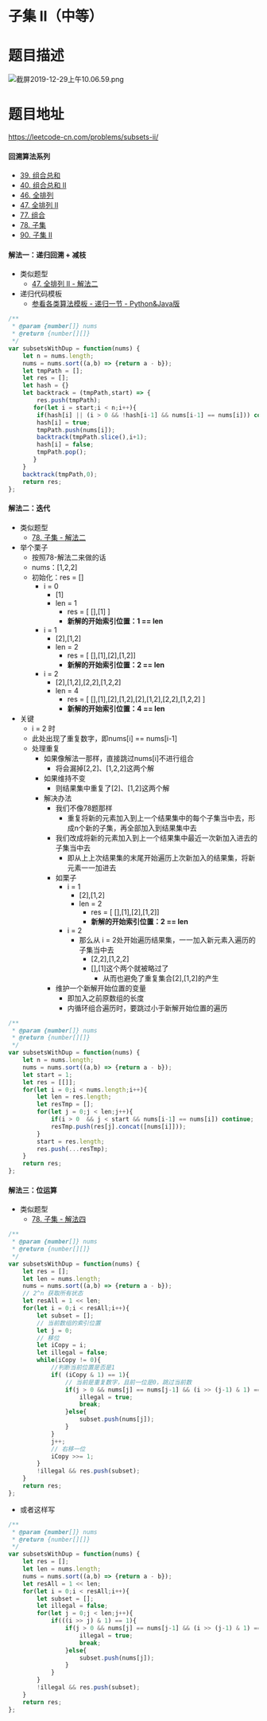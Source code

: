 # 子集 II（中等）
# 题目描述
![截屏2019-12-29上午10.06.59.png](https://pic.leetcode-cn.com/3d9f11e1347fb1afa4b0bbb95c45ae530d9514658fc5d7c9b38657cc81d7fedb-%E6%88%AA%E5%B1%8F2019-12-29%E4%B8%8A%E5%8D%8810.06.59.png)
# 题目地址
<https://leetcode-cn.com/problems/subsets-ii/>
#### 回溯算法系列
+ [39. 组合总和](https://leetcode-cn.com/problems/combination-sum/solution/39-zu-he-zong-he-by-alexer-660/)
+ [40. 组合总和 II](https://leetcode-cn.com/problems/combination-sum-ii/solution/40-zu-he-zong-he-ii-by-alexer-660/)
+ [46. 全排列](https://leetcode-cn.com/problems/permutations/solution/46-quan-pai-lie-by-alexer-660/)
+ [47. 全排列 II](https://leetcode-cn.com/problems/permutations-ii/solution/47-quan-pai-lie-ii-by-alexer-660/)
+ [77. 组合](https://leetcode-cn.com/problems/combinations/solution/77-zu-he-by-alexer-660/)
+ [78. 子集](https://leetcode-cn.com/problems/subsets/solution/78-zi-ji-by-alexer-660/)
+ [90. 子集 II](https://leetcode-cn.com/problems/subsets-ii/solution/90-zi-ji-ii-by-alexer-660/)
#### 解法一：递归回溯 + 减枝
+ 类似题型
  + [47. 全排列 II - 解法二](https://leetcode-cn.com/problems/permutations-ii/solution/47-quan-pai-lie-ii-by-alexer-660/)
+ 递归代码模板
  + [参看各类算法模板 - 递归一节 - Python&Java版](https://github.com/Alex660/Algorithms-and-data-structures/blob/master/theoreticalKnowledge/AlgorithmTemplate%E7%AE%97%E6%B3%95%E6%A8%A1%E6%9D%BF.md)
```javascript
/**
 * @param {number[]} nums
 * @return {number[][]}
 */
var subsetsWithDup = function(nums) {
    let n = nums.length;
    nums = nums.sort((a,b) => {return a - b});
    let tmpPath = [];
    let res = [];
    let hash = {}
    let backtrack = (tmpPath,start) => {
        res.push(tmpPath);
       for(let i = start;i < n;i++){
        if(hash[i] || (i > 0 && !hash[i-1] && nums[i-1] == nums[i])) continue;
        hash[i] = true;
        tmpPath.push(nums[i]);
        backtrack(tmpPath.slice(),i+1);
        hash[i] = false;
        tmpPath.pop();
       } 
    }
    backtrack(tmpPath,0);
    return res;
};
```
#### 解法二：迭代
+ 类似题型
  + [78. 子集 - 解法二](https://leetcode-cn.com/problems/subsets/solution/78-zi-ji-by-alexer-660/)
+ 举个栗子
  + 按照78-解法二来做的话
  + nums：[1,2,2]
  + 初始化：res = []
    + i = 0
      + [1]
      + len = 1
        + res = [ [],[1] ]
        + **新解的开始索引位置：1 == len**
    + i = 1
      + [2],[1,2]
      + len = 2
        + res = [ [],[1],[2],[1,2]]
        + **新解的开始索引位置：2 == len**
    + i = 2
      + [2],[1,2],[2,2],[1,2,2]
      + len = 4
        + res = [ [],[1],[2],[1,2],[2],[1,2],[2,2],[1,2,2] ]
        + **新解的开始索引位置：4 == len**
+ 关键
  + i = 2 时
  + 此处出现了重复数字，即nums[i] == nums[i-1]
  + 处理重复  
    + 如果像解法一那样，直接跳过nums[i]不进行组合
      + 将会漏掉[2,2]、[1,2,2]这两个解
    + 如果维持不变
      + 则结果集中重复了[2]、[1,2]这两个解
    + 解决办法
      + 我们不像78题那样
        + 重复将新的元素加入到上一个结果集中的每个子集当中去，形成n个新的子集，再全部加入到结果集中去
      + 我们改成将新的元素加入到上一个结果集中最近一次新加入进去的子集当中去
        + 即从上上次结果集的末尾开始遍历上次新加入的结果集，将新元素一一加进去
      + 如栗子
        + i = 1
          + [2],[1,2]
          + len = 2
            + res = [ [],[1],[2],[1,2]]
            + **新解的开始索引位置：2 == len**
        + i = 2
          + 那么从 i = 2处开始遍历结果集，一一加入新元素入遍历的子集当中去
            + [2,2],[1,2,2]
            + [],[1]这个两个就被略过了
              + 从而也避免了重复集合[2],[1,2]的产生
      + 维护一个新解开始位置的变量
        + 即加入之前原数组的长度
        + 内循环组合遍历时，要跳过小于新解开始位置的遍历
```javascript
/**
 * @param {number[]} nums
 * @return {number[][]}
 */
var subsetsWithDup = function(nums) {
    let n = nums.length;
    nums = nums.sort((a,b) => {return a - b});
    let start = 1;
    let res = [[]];
    for(let i = 0;i < nums.length;i++){
        let len = res.length;
        let resTmp = [];
        for(let j = 0;j < len;j++){
            if(i > 0  && j < start && nums[i-1] == nums[i]) continue;
            resTmp.push(res[j].concat([nums[i]]));
        }
        start = res.length;
        res.push(...resTmp);
    }
    return res;
};
```
#### 解法三：位运算
+ 类似题型
  + [78. 子集 - 解法四](https://leetcode-cn.com/problems/subsets/solution/78-zi-ji-by-alexer-660/)
```javascript
/**
 * @param {number[]} nums
 * @return {number[][]}
 */
var subsetsWithDup = function(nums) {
    let res = [];
    let len = nums.length;
    nums = nums.sort((a,b) => {return a - b});
    // 2^n 获取所有状态
    let resAll = 1 << len;
    for(let i = 0;i < resAll;i++){
        let subset = [];
        // 当前数组的索引位置
        let j = 0;
        // 移位
        let iCopy = i;
        let illegal = false;
        while(iCopy != 0){
            //判断当前位置是否是1
            if( (iCopy & 1) == 1){
                // 当前是重复数字，且前一位是0，跳过当前数
                if(j > 0 && nums[j] == nums[j-1] && (i >> (j-1) & 1) == 0){
                    illegal = true;
                    break;
                }else{
                    subset.push(nums[j]);
                }
            }
            j++;
            // 右移一位
            iCopy >>= 1;
        }
        !illegal && res.push(subset);
    }
    return res;
};
```
+ 或者这样写
```javascript
/**
 * @param {number[]} nums
 * @return {number[][]}
 */
var subsetsWithDup = function(nums) {
    let res = [];
    let len = nums.length;
    nums = nums.sort((a,b) => {return a - b});
    let resAll = 1 << len;
    for(let i = 0;i < resAll;i++){
        let subset = [];
        let illegal = false;
        for(let j = 0;j < len;j++){
            if(((i >> j) & 1) == 1){
                if(j > 0 && nums[j] == nums[j-1] && (i >> (j-1) & 1) == 0){
                    illegal = true;
                    break;
                }else{
                    subset.push(nums[j]);
                }
            }
        }
        !illegal && res.push(subset);
    }
    return res;
};
```